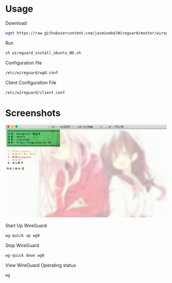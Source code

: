 # Usage

Download
``` bash
wget https://raw.githubusercontent.com/jasminebd/Wireguard/master/wireguard_install_ubuntu_BD.sh
```

Run
``` bash
sh wireguard_install_ubuntu_BD.sh
```

Configuration file 
``` bash
/etc/wireguard/wg0.conf
```

Client Configuration File
``` bash
/etc/wireguard/client.conf
```

# Screenshots
![Screenshots](https://github.com/jasminebd/Wireguard/blob/master/Screenshots.png?raw=true)


Start Up WireGuard
``` bash
wg-quick up wg0
```

Stop WireGuard
``` bash
wg-quick down wg0
```

View WireGuard Operating status
``` bash
wg
```
